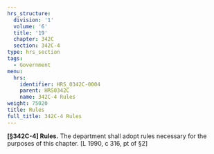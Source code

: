 ```yaml
---
hrs_structure:
  division: '1'
  volume: '6'
  title: '19'
  chapter: 342C
  section: 342C-4
type: hrs_section
tags:
  - Government
menu:
  hrs:
    identifier: HRS_0342C-0004
    parent: HRS0342C
    name: 342C-4 Rules
weight: 75020
title: Rules
full_title: 342C-4 Rules
---
```

**[§342C-4] Rules.** The department shall adopt rules necessary for the purposes of this chapter. [L 1990, c 316, pt of §2]